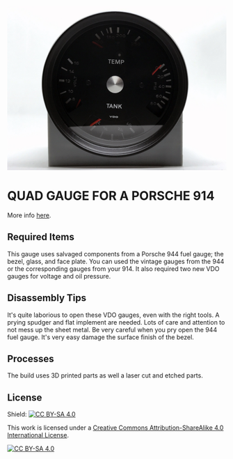 ![Gauge](photos/19.jpg)

# QUAD GAUGE FOR A PORSCHE 914
More info [here](https://evanli.com/quad-gauge-for-a-porsche-914/).

## Required Items
This gauge uses salvaged components from a Porsche 944 fuel gauge; the bezel, glass, and face plate. You can used the vintage gauges from the 944 or the corresponding gauges from your 914. It also required two new VDO gauges for voltage and oil pressure.

## Disassembly Tips
It's quite laborious to open these VDO gauges, even with the right tools. A prying spudger and flat implement are needed. Lots of care and attention to not mess up the sheet metal. Be very careful when you pry open the 944 fuel gauge. It's very easy damage the surface finish of the bezel. 

## Processes
The build uses 3D printed parts as well a laser cut and etched parts. 

## License
Shield: [![CC BY-SA 4.0][cc-by-sa-shield]][cc-by-sa]

This work is licensed under a
[Creative Commons Attribution-ShareAlike 4.0 International License][cc-by-sa].

[![CC BY-SA 4.0][cc-by-sa-image]][cc-by-sa]

[cc-by-sa]: http://creativecommons.org/licenses/by-sa/4.0/
[cc-by-sa-image]: https://licensebuttons.net/l/by-sa/4.0/88x31.png
[cc-by-sa-shield]: https://img.shields.io/badge/License-CC%20BY--SA%204.0-lightgrey.svg



